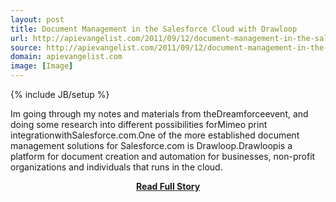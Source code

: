 ```yaml
---
layout: post
title: Document Management in the Salesforce Cloud with Drawloop
url: http://apievangelist.com/2011/09/12/document-management-in-the-salesforce-cloud-with-drawloop/
source: http://apievangelist.com/2011/09/12/document-management-in-the-salesforce-cloud-with-drawloop/
domain: apievangelist.com
image: [Image]
---
```

{% include JB/setup %}<p>Im going through my notes and materials from theDreamforceevent, and doing some research into different possibilities forMimeo print integrationwithSalesforce.com.One of the more established document management solutions for Salesforce.com is Drawloop.Drawloopis a platform for document creation and automation for businesses, non-profit organizations and individuals that runs in the cloud.</p>
<center><p><a href="http://apievangelist.com/2011/09/12/document-management-in-the-salesforce-cloud-with-drawloop/" style='padding:25px; font-sze:18px; font-weight: bold;'>Read Full Story</a></p></center>
